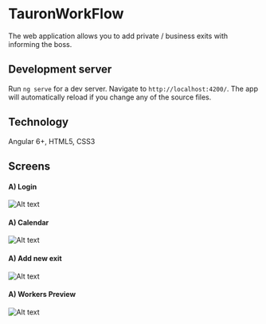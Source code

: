 # TauronWorkFlow

The web application allows you to add private / business exits with informing the boss.

## Development server

Run `ng serve` for a dev server. Navigate to `http://localhost:4200/`. The app will automatically reload if you change any of the source files.

## Technology

Angular 6+, HTML5, CSS3

## Screens
#### A) Login
![Alt text](https://user-images.githubusercontent.com/44456037/56207784-ea3c1600-604f-11e9-8501-607f47bb259a.PNG "Logowanie")

#### A) Calendar
![Alt text](https://user-images.githubusercontent.com/44456037/56207794-f031f700-604f-11e9-870f-62706e58ad7b.PNG "Kalendarz")

#### A) Add new exit
![Alt text](https://user-images.githubusercontent.com/44456037/56207810-f88a3200-604f-11e9-8f2e-1aaf195fc94c.PNG "New Exit")

#### A) Workers Preview
![Alt text](https://user-images.githubusercontent.com/44456037/56207826-ff18a980-604f-11e9-9598-defb62a9de39.PNGG "Logowanie")
